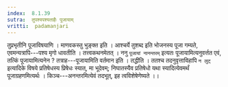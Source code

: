 ```yaml
---
index:  8.1.39
sutra:  तुपश्यपश्यताहैः पूजायाम्
vritti:  padamanjari
---
```


तुप्रभृतीनि पूजाविषयाणि । माणवकस्तु भुङ्क्त इति । आश्चर्ये तुशब्द इति भोजनस्य पूजा गम्यते, एवमन्यत्रापि---पश्य मृगो धावतीति । तत्त्वकथनमेतत् ।
ननु `पूजायां नानन्तरम्` इत्यतः पूजायामित्यनुवर्त्तत एवं, तत्किं पूजायामित्यनेन ? तत्राह---पूजायामिति वर्तमान इति । तद्धीति । ततश्च तदनुवृत्ताविहापि `न लुट्` इत्यादिके विषये प्रतिषेधस्य प्रिषेधः स्यात्, मा भूदेवम्; निघातस्यैव प्रतिषेधो यथा स्यादित्येवमर्थं पूजाग्रहणमित्यर्थः । किञ्च---अनन्तरमित्येवं तदभूत्, इह त्वविशेषेणेष्यते ।।
